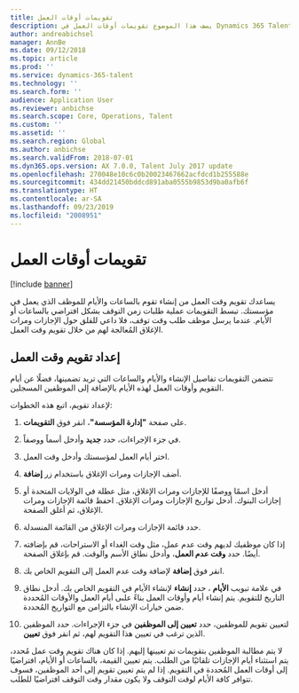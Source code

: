 ```yaml
---
title: تقويمات أوقات العمل
description: يصف هذا الموضوع تقويمات أوقات العمل في Dynamics 365 Talent - Core HR فضلًا عن كيفية إعداد التقويمات.
author: andreabichsel
manager: AnnBe
ms.date: 09/12/2018
ms.topic: article
ms.prod: ''
ms.service: dynamics-365-talent
ms.technology: ''
ms.search.form: ''
audience: Application User
ms.reviewer: anbichse
ms.search.scope: Core, Operations, Talent
ms.custom: ''
ms.assetid: ''
ms.search.region: Global
ms.author: anbichse
ms.search.validFrom: 2018-07-01
ms.dyn365.ops.version: AX 7.0.0, Talent July 2017 update
ms.openlocfilehash: 270048e10c6c0b20023467662acfdcd1b255588e
ms.sourcegitcommit: 434dd21450bddcd891aba0555b9853d9ba0afb6f
ms.translationtype: HT
ms.contentlocale: ar-SA
ms.lasthandoff: 09/23/2019
ms.locfileid: "2008951"
---
```

# <a name="working-time-calendars"></a>تقويمات أوقات العمل

[!include [banner](includes/banner.md)]

يساعدك تقويم وقت العمل من إنشاء تقوم بالساعات والأيام للموظف الذي يعمل في مؤسستك. تبسط التقويمات عملية طلبات زمن التوقف بشكل افتراضي بالساعات أو الأيام. عندما يرسل موظف طلب وقت توقف، فلا داعي للقلق حول الإجازات ومرات الإغلاق المُعالجة لهم من خلال تقويم وقت العمل.

## <a name="setting-up-a-working-time-calendar"></a>إعداد تقويم وقت العمل

تتضمن التقويمات تفاصيل الإنشاء والأيام والساعات التي تريد تضمينها، فضلًا عن أيام التقويم وأوقات العمل لهذه الأيام بالإضافة إلى الموظفين المسجلين. 

لإعداد تقويم، اتبع هذه الخطوات:

1. على صفحة **"إدارة المؤسسة"**، انقر فوق **التقويمات**.

2. في جزء الإجراءات، حدد **جديد** وأدخل أسماً ووصفاً.

3. اختر أيام العمل لمؤسستك وأدخل وقت العمل.

4. أضف الإجازات ومرات الإغلاق باستخدام زر **إضافة**.

5. أدخل اسمًا ووصفًا للإجازات ومرات الإغلاق، مثل عطلة في الولايات المتحدة أو إجازات البنوك. أدخل تواريخ الإجازات ومرات الإغلاق. احفظ قائمة الإجازات ومرات الإغلاق، ثم أغلق الصفحة.

6. حدد قائمة الإجازات ومرات الإغلاق من القائمة المنسدلة.

7. إذا كان موظفيك لديهم وقت عدم عمل، مثل وقت الغداء أو الاستراحات، قم بإضافته أيضًا. حدد **وقت عدم العمل**، وأدخل نطاق الأسم والوقت. قم بإغلاق الصفحة. 

8. انقر فوق **إضافة** لإضافة وقت عدم العمل إلى التقويم الخاص بك.

9. في علامة تبويب **الأيام** ، حدد **إنشاء** لإنشاء الأيام في التقويم الخاص بك. أدخل نطاق التاريخ للتقويم. يتم إنشاء أيام وأوقات العمل بناءً علىى أيام العمل والأوقات المُحددة ضمن خيارات الإنشاء بالتزامن مع التواريخ المُحددة.

10. لتعيين تقويم للموظفين، حدد **تعيين إلى الموظفين** في جزء الإجراءات. حدد الموظفين الذين ترغب في تعيين هذا التقويم لهم، ثم انقر فوق **تعيين**.

لا يتم مطالبة الموظفين بتقويمات تم تعيينها إليهم. إذا كان هناك تقويم وقت عمل مُحدد، يتم استثناء أيام الإجازات تلقائيًا من الطلب. يتم تعيين القيمة، بالساعات أو الأيام، افتراضيًا إلى أوقات العمل المُحددة في التقويم. إذا لم يتم تعيين تقويم إلى أحد الموظفين، فسوف تتوافر كافة الأيام لوقت التوقف ولا يكون مقدار وقت التوقف افتراضيًا للطلب. 
